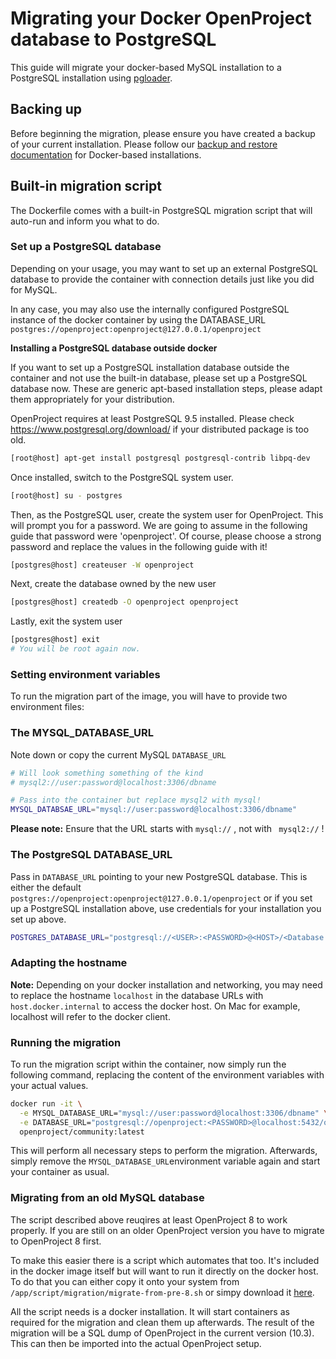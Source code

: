 # Migrating your Docker OpenProject database to PostgreSQL

This guide will migrate your docker-based MySQL installation to a PostgreSQL installation using [pgloader](https://github.com/dimitri/pgloader).

## Backing up

Before beginning the migration, please ensure you have created a backup of your current installation. Please follow our [backup and restore documentation](https://www.openproject.org/operations/backup/backup-guide-docker-installation/) for Docker-based installations.



## Built-in migration script

The Dockerfile comes with a built-in PostgreSQL migration script that will auto-run and inform you what to do.



### Set up a PostgreSQL database

Depending on your usage, you may want to set up an external PostgreSQL database to provide the container with connection details just like you did for MySQL.

In any case, you may also use the internally configured PostgreSQL instance of the docker container by using the DATABASE_URL ` postgres://openproject:openproject@127.0.0.1/openproject`



**Installing a PostgreSQL database outside docker**

If you want to set up a PostgreSQL installation database outside the container and not use the built-in database, please set up a PostgreSQL database now. These are generic apt-based installation steps, please adapt them appropriately for your distribution.

OpenProject requires at least PostgreSQL 9.5 installed. Please check <https://www.postgresql.org/download/> if your distributed package is too old.

```bash
[root@host] apt-get install postgresql postgresql-contrib libpq-dev
```

Once installed, switch to the PostgreSQL system user.

```bash
[root@host] su - postgres
```

Then, as the PostgreSQL user, create the system user for OpenProject. This will prompt you for a password. We are going to assume in the following guide that password were 'openproject'. Of course, please choose a strong password and replace the values in the following guide with it!

```bash
[postgres@host] createuser -W openproject
```

Next, create the database owned by the new user

```bash
[postgres@host] createdb -O openproject openproject
```

Lastly, exit the system user

```bash
[postgres@host] exit
# You will be root again now.
```



### Setting environment variables

To run the migration part of the image, you will have to provide two environment files:



### The MYSQL_DATABASE_URL

Note down or copy the current MySQL `DATABASE_URL`

```bash
# Will look something something of the kind
# mysql2://user:password@localhost:3306/dbname

# Pass into the container but replace mysql2 with mysql!
MYSQL_DATABSAE_URL="mysql://user:password@localhost:3306/dbname"
```



**Please note:** Ensure that the URL starts with `mysql://` , not with ` mysql2://` !


### The PostgreSQL DATABASE_URL

Pass in `DATABASE_URL` pointing to your new PostgreSQL database. This is either the default `postgres://openproject:openproject@127.0.0.1/openproject` or if you set up a PostgreSQL installation above, use credentials for your installation you set up above.

```bash
POSTGRES_DATABASE_URL="postgresql://<USER>:<PASSWORD>@<HOST>/<Database name>"
```


### Adapting the hostname

**Note:** Depending on your docker installation and networking, you may need to replace the hostname `localhost` in the database URLs
with `host.docker.internal` to access the docker host. On Mac for example, localhost will refer to the docker client.


### Running the migration

To run the migration script within the container, now simply run the following command, replacing the content of the environment variables with your actual values.


```bash
docker run -it \
  -e MYSQL_DATABASE_URL="mysql://user:password@localhost:3306/dbname" \
  -e DATABASE_URL="postgresql://openproject:<PASSWORD>@localhost:5432/openproject" \
  openproject/community:latest
```



This will perform all necessary steps to perform the migration. Afterwards, simply remove the `MYSQL_DATABASE_URL`environment variable again and start your container as usual.

### Migrating from an old MySQL database

The script described above reuqires at least OpenProject 8 to work properly.
If you are still on an older OpenProject version you have to migrate to OpenProject 8 first.

To make this easier there is a script which automates that too.
It's included in the docker image itself but will want to run it directly on the docker host.
To do that you can either copy it onto your system from `/app/script/migration/migrate-from-pre-8.sh`
or simpy download it [here](https://github.com/opf/openproject/tree/release/10.3/script/migration/migrate-from-pre-8.sh).

All the script needs is a docker installation. It will start containers as required for the migration and clean them up afterwards.
The result of the migration will be a SQL dump of OpenProject in the current version (10.3).
This can then be imported into the actual OpenProject setup.
